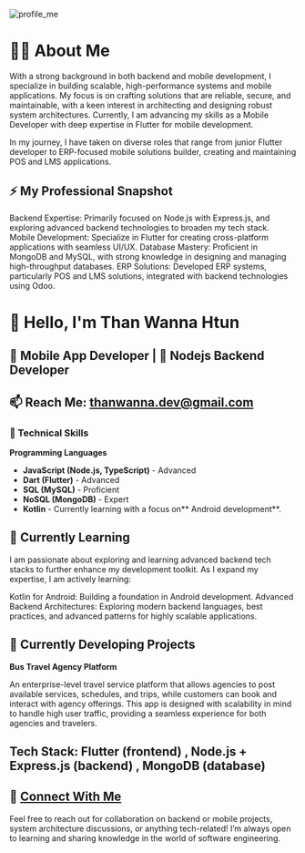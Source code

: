 ![profile_me](https://github.com/user-attachments/assets/600a482e-cf9d-4309-9fc5-d7bf39cbcc00)


# ****👨‍💻 About Me****

 
<!-- ![my profile image ](https://drive.google.com/file/d/1RSeY01mSrE84LuatPoMA1GHgitiHNYdb/view?usp=drive_link) -->



With a strong background in both backend and mobile development, I specialize in building scalable, high-performance systems and mobile applications. My focus is on crafting solutions that are reliable, secure, and maintainable, with a keen interest in architecting and designing robust system architectures. Currently, I am advancing my skills as a Mobile Developer with deep expertise in Flutter for mobile development.


In my journey, I have taken on diverse roles that range from junior Flutter developer to ERP-focused mobile solutions builder, creating and maintaining POS and LMS applications.


## **⚡ My Professional Snapshot**

Backend Expertise: Primarily focused on Node.js with Express.js, and exploring advanced backend technologies to broaden my tech stack.
Mobile Development: Specialize in Flutter for creating cross-platform applications with seamless UI/UX.
Database Mastery: Proficient in MongoDB and MySQL, with strong knowledge in designing and managing high-throughput databases.
ERP Solutions: Developed ERP systems, particularly POS and LMS solutions, integrated with backend technologies using Odoo.


# **👋 Hello, I'm Than Wanna Htun**


## **📱 Mobile App Developer | 🎯 Nodejs Backend Developer**


##  **📫 Reach Me**: thanwanna.dev@gmail.com


###  **💼 Technical Skills**

**Programming Languages**
- **JavaScript (Node.js, TypeScript)** - Advanced
- **Dart (Flutter)** - Advanced
- **SQL (MySQL)** - Proficient
- **NoSQL (MongoDB)** - Expert
- **Kotlin** - Currently learning with a focus on** Android development**.



## **🌱 Currently Learning**

I am passionate about exploring and learning advanced backend tech stacks to further enhance my development toolkit. As I expand my expertise, I am actively learning:

Kotlin for Android: Building a foundation in Android development.
Advanced Backend Architectures: Exploring modern backend languages, best practices, and advanced patterns for highly scalable applications.



## ****🚀 Currently Developing Projects****

**Bus Travel Agency Platform**

An enterprise-level travel service platform that allows agencies to post available services, schedules, and trips, while customers can book and interact with agency offerings. This app is designed with scalability in mind to handle high user traffic, providing a seamless experience for both agencies and travelers.


## **Tech Stack**: **Flutter** (frontend)  ,   **Node.js + Express.js** (backend)  ,   **MongoDB** (database)


## **🔗 [Connect With Me](thanwanna.dev@gmail.com)**
Feel free to reach out for collaboration on backend or mobile projects, system architecture discussions, or anything tech-related! I’m always open to learning and sharing knowledge in the world of software engineering.


